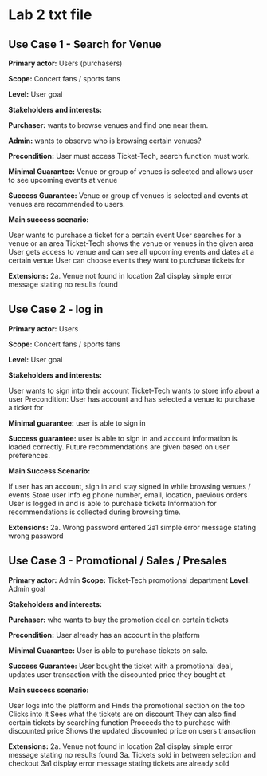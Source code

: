 # Lab 2 txt file

## Use Case 1 - Search for Venue

**Primary actor:** Users (purchasers)

**Scope:** Concert fans / sports fans

**Level:** User goal

**Stakeholders and interests:**

**Purchaser:** wants to browse venues and find one near them.

**Admin:** wants to observe who is browsing certain venues?

**Precondition:** User must access Ticket-Tech, search function must work.

**Minimal Guarantee:** Venue or group of venues is selected and allows user to see upcoming events at venue

**Success Guarantee:** Venue or group of venues is selected and events at venues are recommended to users. 

**Main success scenario:**

User wants to purchase a ticket for a certain event
User searches for a venue or an area
Ticket-Tech shows the venue or venues in the given area
User gets access to venue and can see all upcoming events and dates at a certain venue
User can choose events they want to purchase tickets for

**Extensions:**
2a. Venue not found in location
	2a1 display simple error message stating no results found


## Use Case 2 - log in

**Primary actor:** Users

**Scope:** Concert fans / sports fans

**Level:** User goal

**Stakeholders and interests:**

User wants to sign into their account
Ticket-Tech wants to store info about a user
Precondition: User has account and has selected a venue to purchase a ticket for

**Minimal guarantee:** user is able to sign in

**Success guarantee:** user is able to sign in and account information is loaded correctly. Future recommendations are given based on user preferences.

**Main Success Scenario:**

If user has an account, sign in and stay signed in while browsing venues / events
Store user info eg phone number, email, location, previous orders
User is logged in and is able to purchase tickets
Information for recommendations is collected during browsing time.

**Extensions:**
2a. Wrong password entered
	2a1 simple error message stating wrong password


## Use Case 3 - Promotional / Sales / Presales

**Primary actor:** Admin
**Scope:** Ticket-Tech promotional department
**Level:** Admin goal

**Stakeholders and interests:**

**Purchaser:** who wants to buy the promotion deal on certain tickets 

**Precondition:** User already has an account in the platform

**Minimal Guarantee:** User is able to purchase tickets on sale.

**Success Guarantee:** User bought the ticket with a promotional deal, updates user transaction with the discounted price they bought at 

**Main success scenario:**

User logs into the platform and 
Finds the promotional section on the top
Clicks into it
Sees what the tickets are on discount
They can also find certain tickets by searching function
Proceeds the to purchase with discounted price
Shows the updated discounted price on users transaction

**Extensions:**
2a. Venue not found in location
	2a1 display simple error message stating no results found
3a. Tickets sold in between selection and checkout
	3a1 display error message stating tickets are already sold



